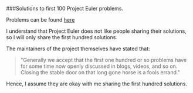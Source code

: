 ###Solutions to first 100 Project Euler problems.

Problems can be found [here](https://projecteuler.net)

I understand that Project Euler does not like people sharing their solutions, so I will only share the first hundred solutions.

The maintainers of the project themselves have stated that:

>"Generally we accept that the first one hundred or so problems have for some time now openly discussed in blogs, videos, and so on. Closing the stable door on that long gone horse is a fools errand."

Hence, I assume they are okay with me sharing the first hundred solutions.

